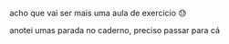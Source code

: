 acho que vai ser mais uma aula de exercicio 😓

anotei umas parada no caderno, preciso passar para cá